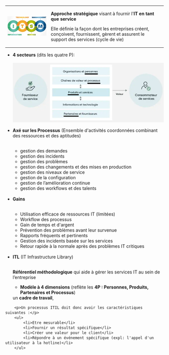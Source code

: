 <table>
	<tr>
		<td><img src="../images/itsm.png" width="350"/></td>
		<td>
			<p><b>Approche stratégique</b> visant à fournir l'<b>IT en tant que service</b></p>
			<p>Elle définie la façon dont les entreprises créent, conçoivent, fournissent, gèrent et assurent le support des services (cycle de vie)</p></td>
	</tr>
</table>
<ul>
	<li><b>4 secteurs</b> (dits les quatre P):</li>
		<br>
		<img src="../images/itsm-value.png"/>
		</p>
	<li><b>Axé sur les Processus</b> (Ensemble d'activités coordonnées combinant des ressources et des aptitudes)</li>
		<br>
		<ul>
			<li>gestion des demandes</li>		
			<li>gestion des incidents</li>
			<li>gestion des problèmes</li>
			<li>gestion des changements et des mises en production</li>
			<li>gestion des niveaux de service</li>
			<li>gestion de la configuration</li>
			<li>gestion de l’amélioration continue</li>
			<li>gestion des workflows et des talents</li>
		</ul>
		<br>
	<li><b>Gains</b></li>
		</br>
		<ul>
			<li>Utilisation efficace de ressources IT (limitées)</li>
			<li>Workflow des processus</li>
			<li>Gain de temps et d'argent</li>
			<li>Prévention des problèmes avant leur survenue</li>
			<li>Rapports fréquents et pertinents</li>
			<li>Gestion des incidents basée sur les services</li>
			<li>Retour rapide à la normale après des problèmes IT critiques</li>
		</ul>
		<br>
	<li><b>ITL</b> (IT Infrastructure Library)</li>
	<br>
	<p><b>Référentiel méthodologique</b> qui aide à gérer les services IT au sein de l’entreprise</p>
	<ul>
		<li><b>Modèle à 4 dimensions</b> (reflète les <b>4P : Personnes, Produits, Partenaires et Processus</b>)</li>
	</ul
	<li>un <b>cadre de travail</b></li>,
</ul>

		<p>Un processus ITIL doit donc avoir les caractéristiques suivantes :</p>
		<ul>
			<li>Etre mesurable</li>
			<li>Fournir un résultat spécifique</li>
			<li>Créer une valeur pour le client</li>
			<li>Répondre à un événement spécifique (expl: l'appel d'un utilisateur à la hotline)</li>
		</ul>
